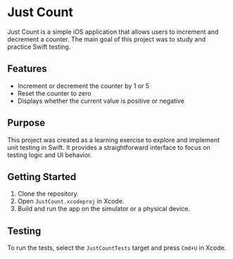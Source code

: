 # Just Count

Just Count is a simple iOS application that allows users to increment and decrement a counter. The main goal of this project was to study and practice Swift testing.

## Features

- Increment or decrement the counter by 1 or 5
- Reset the counter to zero
- Displays whether the current value is positive or negative

## Purpose

This project was created as a learning exercise to explore and implement unit testing in Swift. It provides a straightforward interface to focus on testing logic and UI behavior.

## Getting Started

1. Clone the repository.
2. Open `JustCount.xcodeproj` in Xcode.
3. Build and run the app on the simulator or a physical device.

## Testing

To run the tests, select the `JustCountTests` target and press `Cmd+U` in Xcode.